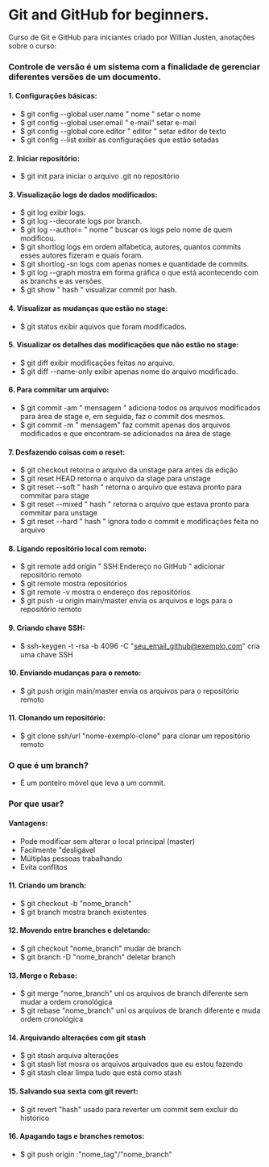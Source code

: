 # Git and GitHub for beginners.

Curso de Git e GitHub para iniciantes criado por Willian Justen, anotações sobre o curso:

### Controle de versão é um sistema com a finalidade de gerenciar diferentes versões de um documento.

#### 1. Configurações básicas:
- $ git config --global user.name " nome "  setar o nome
- $ git config --global user.email " e-mail"  setar e-mail
- $ git config --global core.editor " editor " setar editor de texto
- $ git config --list  exibir as configurações que estão setadas

#### 2. Iniciar repositório:
- $ git init  para iniciar o arquivo .git no repositório

#### 3. Visualização logs de dados modificados:
- $ git log  exibir logs.
- $ git log --decorate logs por branch.
- $ git log --author= " nome "  buscar os logs pelo nome de quem modificou.
- $ git shortlog  logs em ordem alfabetica, autores, quantos commits esses autores fizeram e quais foram.
- $ git shortlog -sn  logs com apenas nomes e quantidade de commits.
- $ git log --graph  mostra em forma gráfica o que está acontecendo com as branchs e as versões.
- $ git show " hash "  visualizar commit por hash.

#### 4. Visualizar as mudanças que estão no stage:
- $ git status  exibir aquivos que foram modificados.

#### 5. Visualizar os detalhes das modificações que não estão no stage:
- $ git diff  exibir modificações feitas no arquivo.
- $ git diff --name-only  exibir apenas nome do arquivo modificado.

#### 6. Para commitar um arquivo:
- $ git commit -am " mensagem "  adiciona todos os arquivos modificados para área de stage e, em seguida, faz o commit dos mesmos.
- $ git commit -m " mensagem" faz commit apenas dos arquivos modificados e que encontram-se adicionados na área de stage

#### 7. Desfazendo coisas com o reset:
- $ git checkout retorna o arquivo da unstage para antes da edição
- $ git reset HEAD retorna o arquivo da stage para unstage
- $ git reset --soft " hash " retorna o arquivo que estava pronto para commitar para stage
- $ git reset --mixed " hash " retorna o arquivo que estava pronto para commitar para unstage
- $ git reset --hard " hash " ignora todo o commit e modificações feita no arquivo

#### 8. Ligando repositório local com remoto:
- $ git remote add origin " SSH:Endereço no GitHub " adicionar repositório remoto
- $ git remote mostra repositórios
- $ git remote -v mostra o endereço dos repositórios
- $ git push -u origin main/master envia os arquivos e logs para o repositório remoto

#### 9. Criando chave SSH:
- $ ssh-keygen -t -rsa -b 4096 -C "seu_email_github@exemplo.com" cria uma chave SSH

#### 10. Enviando mudanças para o remoto:
- $ git push origin main/master envia os arquivos para o repositório remoto

#### 11. Clonando um repositório:
- $ git clone ssh/url "nome-exemplo-clone" para clonar um repositório remoto

### O que é um branch?
- É um ponteiro móvel que leva a um commit.
### Por que usar?
#### Vantagens:
- Pode modificar sem alterar o local principal (master)
- Facilmente "desligável
- Múltiplas pessoas trabalhando
- Evita conflitos

#### 11. Criando um branch:
- $ git checkout -b "nome_branch"
- $ git branch mostra branch existentes

#### 12. Movendo entre branches e deletando:
- $ git checkout "nome_branch" mudar de branch
- $ git branch -D "nome_branch" deletar branch

#### 13. Merge e Rebase:
- $ git merge "nome_branch" uni os arquivos de branch diferente sem mudar a ordem cronológica
- $ git rebase "nome_branch" uni os arquivos de branch diferente e muda ordem cronológica

#### 14. Arquivando alterações com git stash
- $ git stash arquiva alterações
- $ git stash list mosra os arquivos arquivados que eu estou fazendo
- $ git stash clear limpa tudo que está como stash

#### 15. Salvando sua sexta com git revert:
- $ git revert "hash" usado para reverter um commit sem excluir do histórico

#### 16. Apagando tags e branches remotos:
- $ git push origin :"nome_tag"/"nome_branch"
